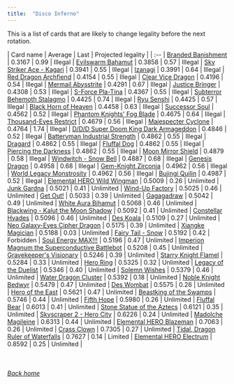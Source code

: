 ```yaml
---
title:  "Disco Inferno"
---
```


This is a list of cards that are likely to change legality before the next rotation.

| Card name | Average | Last | Projected legality |
| :-- |
[Branded Banishment](https://db.ygoprodeck.com/card/?search=Branded%20Banishment) | 0.3167 | 0.99 | Illegal |
[Evilswarm Bahamut](https://db.ygoprodeck.com/card/?search=Evilswarm%20Bahamut) | 0.3858 | 0.57 | Illegal |
[Sky Striker Ace - Kagari](https://db.ygoprodeck.com/card/?search=Sky%20Striker%20Ace%20-%20Kagari) | 0.3941 | 0.55 | Illegal |
[Izanagi](https://db.ygoprodeck.com/card/?search=Izanagi) | 0.3991 | 0.64 | Illegal |
[Red Dragon Archfiend](https://db.ygoprodeck.com/card/?search=Red%20Dragon%20Archfiend) | 0.4154 | 0.55 | Illegal |
[Clear Vice Dragon](https://db.ygoprodeck.com/card/?search=Clear%20Vice%20Dragon) | 0.4196 | 0.54 | Illegal |
[Mermail Abysstrite](https://db.ygoprodeck.com/card/?search=Mermail%20Abysstrite) | 0.4291 | 0.67 | Illegal |
[Justice Bringer](https://db.ygoprodeck.com/card/?search=Justice%20Bringer) | 0.4308 | 0.53 | Illegal |
[S-Force Pla-Tina](https://db.ygoprodeck.com/card/?search=S-Force%20Pla-Tina) | 0.4367 | 0.55 | Illegal |
[Subterror Behemoth Stalagmo](https://db.ygoprodeck.com/card/?search=Subterror%20Behemoth%20Stalagmo) | 0.4425 | 0.74 | Illegal |
[Ryu Senshi](https://db.ygoprodeck.com/card/?search=Ryu%20Senshi) | 0.4425 | 0.57 | Illegal |
[Black Horn of Heaven](https://db.ygoprodeck.com/card/?search=Black%20Horn%20of%20Heaven) | 0.4458 | 0.63 | Illegal |
[Successor Soul](https://db.ygoprodeck.com/card/?search=Successor%20Soul) | 0.4562 | 0.52 | Illegal |
[Phantom Knights' Fog Blade](https://db.ygoprodeck.com/card/?search=Phantom%20Knights'%20Fog%20Blade) | 0.4675 | 0.64 | Illegal |
[Thousand-Eyes Restrict](https://db.ygoprodeck.com/card/?search=Thousand-Eyes%20Restrict) | 0.4679 | 0.56 | Illegal |
[Majespecter Cyclone](https://db.ygoprodeck.com/card/?search=Majespecter%20Cyclone) | 0.4764 | 1.74 | Illegal |
[D/D/D Super Doom King Dark Armageddon](https://db.ygoprodeck.com/card/?search=D/D/D%20Super%20Doom%20King%20Dark%20Armageddon) | 0.4846 | 0.52 | Illegal |
[Batteryman Industrial Strength](https://db.ygoprodeck.com/card/?search=Batteryman%20Industrial%20Strength) | 0.4862 | 0.55 | Illegal |
[Dragard](https://db.ygoprodeck.com/card/?search=Dragard) | 0.4862 | 0.55 | Illegal |
[Fluffal Dog](https://db.ygoprodeck.com/card/?search=Fluffal%20Dog) | 0.4862 | 0.55 | Illegal |
[Piercing the Darkness](https://db.ygoprodeck.com/card/?search=Piercing%20the%20Darkness) | 0.4862 | 0.55 | Illegal |
[Moon Mirror Shield](https://db.ygoprodeck.com/card/?search=Moon%20Mirror%20Shield) | 0.4879 | 0.58 | Illegal |
[Windwitch - Snow Bell](https://db.ygoprodeck.com/card/?search=Windwitch%20-%20Snow%20Bell) | 0.4887 | 0.68 | Illegal |
[Genesis Dragon](https://db.ygoprodeck.com/card/?search=Genesis%20Dragon) | 0.4958 | 0.68 | Illegal |
[Gem-Knight Zirconia](https://db.ygoprodeck.com/card/?search=Gem-Knight%20Zirconia) | 0.4962 | 0.56 | Illegal |
[World Legacy Monstrosity](https://db.ygoprodeck.com/card/?search=World%20Legacy%20Monstrosity) | 0.4962 | 0.56 | Illegal |
[Bujingi Quilin](https://db.ygoprodeck.com/card/?search=Bujingi%20Quilin) | 0.4987 | 0.52 | Illegal |
[Elemental HERO Wild Wingman](https://db.ygoprodeck.com/card/?search=Elemental%20HERO%20Wild%20Wingman) | 0.5009 | 0.26 | Unlimited |
[Junk Gardna](https://db.ygoprodeck.com/card/?search=Junk%20Gardna) | 0.5021 | 0.41 | Unlimited |
[Wind-Up Factory](https://db.ygoprodeck.com/card/?search=Wind-Up%20Factory) | 0.5025 | 0.46 | Unlimited |
[Get Out!](https://db.ygoprodeck.com/card/?search=Get%20Out!) | 0.5033 | 0.39 | Unlimited |
[Gagagadraw](https://db.ygoprodeck.com/card/?search=Gagagadraw) | 0.5042 | 0.49 | Unlimited |
[White Aura Bihamut](https://db.ygoprodeck.com/card/?search=White%20Aura%20Bihamut) | 0.5068 | 0.46 | Unlimited |
[Blackwing - Kalut the Moon Shadow](https://db.ygoprodeck.com/card/?search=Blackwing%20-%20Kalut%20the%20Moon%20Shadow) | 0.5092 | 0.41 | Unlimited |
[Constellar Hyades](https://db.ygoprodeck.com/card/?search=Constellar%20Hyades) | 0.5096 | 0.46 | Unlimited |
[Des Koala](https://db.ygoprodeck.com/card/?search=Des%20Koala) | 0.5109 | 0.27 | Unlimited |
[Neo Galaxy-Eyes Cipher Dragon](https://db.ygoprodeck.com/card/?search=Neo%20Galaxy-Eyes%20Cipher%20Dragon) | 0.5175 | 0.39 | Unlimited |
[Xiangke Magician](https://db.ygoprodeck.com/card/?search=Xiangke%20Magician) | 0.5188 | 0.03 | Unlimited |
[Fairy Tail - Snow](https://db.ygoprodeck.com/card/?search=Fairy%20Tail%20-%20Snow) | 0.5192 | 0.42 | Forbidden |
[Soul Energy MAX!!!](https://db.ygoprodeck.com/card/?search=Soul%20Energy%20MAX!!!) | 0.5196 | 0.47 | Unlimited |
[Imperion Magnum the Superconductive Battlebot](https://db.ygoprodeck.com/card/?search=Imperion%20Magnum%20the%20Superconductive%20Battlebot) | 0.5208 | 0.45 | Unlimited |
[Gravekeeper's Visionary](https://db.ygoprodeck.com/card/?search=Gravekeeper's%20Visionary) | 0.5246 | 0.39 | Unlimited |
[Starry Knight Flamel](https://db.ygoprodeck.com/card/?search=Starry%20Knight%20Flamel) | 0.5284 | 0.33 | Unlimited |
[Hero Ring](https://db.ygoprodeck.com/card/?search=Hero%20Ring) | 0.5325 | 0.32 | Unlimited |
[Legacy of the Duelist](https://db.ygoprodeck.com/card/?search=Legacy%20of%20the%20Duelist) | 0.5346 | 0.40 | Unlimited |
[Solemn Wishes](https://db.ygoprodeck.com/card/?search=Solemn%20Wishes) | 0.5379 | 0.46 | Unlimited |
[Water Dragon Cluster](https://db.ygoprodeck.com/card/?search=Water%20Dragon%20Cluster) | 0.5392 | 0.18 | Unlimited |
[Noble Knight Bedwyr](https://db.ygoprodeck.com/card/?search=Noble%20Knight%20Bedwyr) | 0.5479 | 0.47 | Unlimited |
[Des Wombat](https://db.ygoprodeck.com/card/?search=Des%20Wombat) | 0.5575 | 0.26 | Unlimited |
[Hero of the East](https://db.ygoprodeck.com/card/?search=Hero%20of%20the%20East) | 0.5621 | 0.47 | Unlimited |
[Beastking of the Swamps](https://db.ygoprodeck.com/card/?search=Beastking%20of%20the%20Swamps) | 0.5746 | 0.44 | Unlimited |
[Fifth Hope](https://db.ygoprodeck.com/card/?search=Fifth%20Hope) | 0.5980 | 0.26 | Unlimited |
[Fluffal Bear](https://db.ygoprodeck.com/card/?search=Fluffal%20Bear) | 0.6013 | 0.41 | Unlimited |
[Stone Statue of the Aztecs](https://db.ygoprodeck.com/card/?search=Stone%20Statue%20of%20the%20Aztecs) | 0.6121 | 0.35 | Unlimited |
[Skyscraper 2 - Hero City](https://db.ygoprodeck.com/card/?search=Skyscraper%202%20-%20Hero%20City) | 0.6226 | 0.24 | Unlimited |
[Madolche Magileine](https://db.ygoprodeck.com/card/?search=Madolche%20Magileine) | 0.6313 | 0.44 | Unlimited |
[Elemental HERO Blazeman](https://db.ygoprodeck.com/card/?search=Elemental%20HERO%20Blazeman) | 0.7063 | 0.26 | Unlimited |
[Crass Clown](https://db.ygoprodeck.com/card/?search=Crass%20Clown) | 0.7305 | 0.27 | Unlimited |
[Tidal, Dragon Ruler of Waterfalls](https://db.ygoprodeck.com/card/?search=Tidal,%20Dragon%20Ruler%20of%20Waterfalls) | 0.7627 | 0.14 | Limited |
[Elemental HERO Electrum](https://db.ygoprodeck.com/card/?search=Elemental%20HERO%20Electrum) | 0.8592 | 0.25 | Unlimited |

<br>

###### [Back home](index)